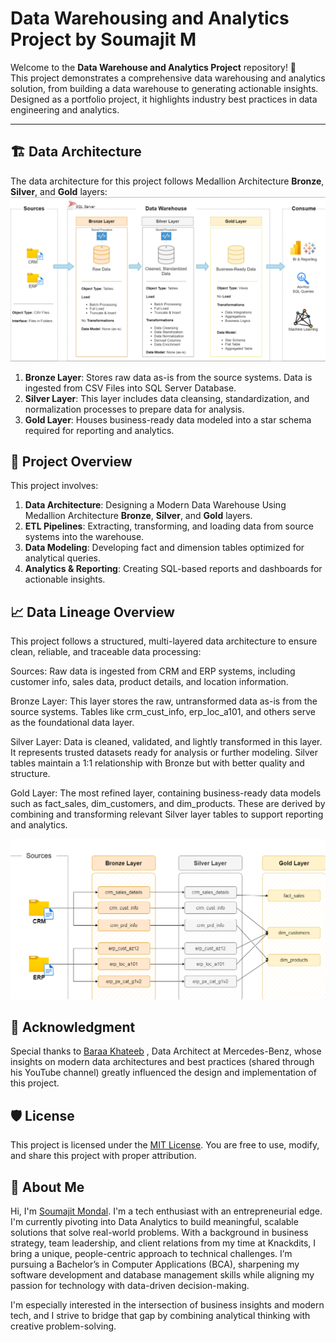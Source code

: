# Data Warehousing and Analytics Project by Soumajit M
Welcome to the **Data Warehouse and Analytics Project** repository! 🚀  
This project demonstrates a comprehensive data warehousing and analytics solution, from building a data warehouse to generating actionable insights. Designed as a portfolio project, it highlights industry best practices in data engineering and analytics.

---
## 🏗️ Data Architecture

The data architecture for this project follows Medallion Architecture **Bronze**, **Silver**, and **Gold** layers:
![Data Architecture](docs/data_architecture.png)

1. **Bronze Layer**: Stores raw data as-is from the source systems. Data is ingested from CSV Files into SQL Server Database.
2. **Silver Layer**: This layer includes data cleansing, standardization, and normalization processes to prepare data for analysis.
3. **Gold Layer**: Houses business-ready data modeled into a star schema required for reporting and analytics.

## 📖 Project Overview

This project involves:

1. **Data Architecture**: Designing a Modern Data Warehouse Using Medallion Architecture **Bronze**, **Silver**, and **Gold** layers.
2. **ETL Pipelines**: Extracting, transforming, and loading data from source systems into the warehouse.
3. **Data Modeling**: Developing fact and dimension tables optimized for analytical queries.
4. **Analytics & Reporting**: Creating SQL-based reports and dashboards for actionable insights.

## 📈 Data Lineage Overview

This project follows a structured, multi-layered data architecture to ensure clean, reliable, and traceable data processing:

Sources: Raw data is ingested from CRM and ERP systems, including customer info, sales data, product details, and location information.

Bronze Layer: This layer stores the raw, untransformed data as-is from the source systems. Tables like crm_cust_info, erp_loc_a101, and others serve as the foundational data layer.

Silver Layer: Data is cleaned, validated, and lightly transformed in this layer. It represents trusted datasets ready for analysis or further modeling. Silver tables maintain a 1:1 relationship with Bronze but with better quality and structure.

Gold Layer: The most refined layer, containing business-ready data models such as fact_sales, dim_customers, and dim_products. These are derived by combining and transforming relevant Silver layer tables to support reporting and analytics.

![Data Architecture](docs/data_lineage.png)

## 👥 Acknowledgment

Special thanks to <a href="https://www.linkedin.com/in/baraa-khatib-salkini/" target="_blank">Baraa Khateeb</a>
, Data Architect at Mercedes-Benz, whose insights on modern data architectures and best practices (shared through his YouTube channel) greatly influenced the design and implementation of this project.

## 🛡️ License

This project is licensed under the [MIT License](LICENSE). You are free to use, modify, and share this project with proper attribution.

## 🌟 About Me

Hi, I'm <a href="https://www.linkedin.com/in/soumajit-mondal-49011a19b/" target="_blank">Soumajit Mondal</a>. I'm a tech enthusiast with an entrepreneurial edge. I'm currently pivoting into Data Analytics to build meaningful, scalable solutions that solve real-world problems.
With a background in business strategy, team leadership, and client relations from my time at Knackdits, I bring a unique, people-centric approach to technical challenges. I’m pursuing a Bachelor’s in Computer Applications (BCA), sharpening my software development and database management skills while aligning my passion for technology with data-driven decision-making.

I'm especially interested in the intersection of business insights and modern tech, and I strive to bridge that gap by combining analytical thinking with creative problem-solving.
